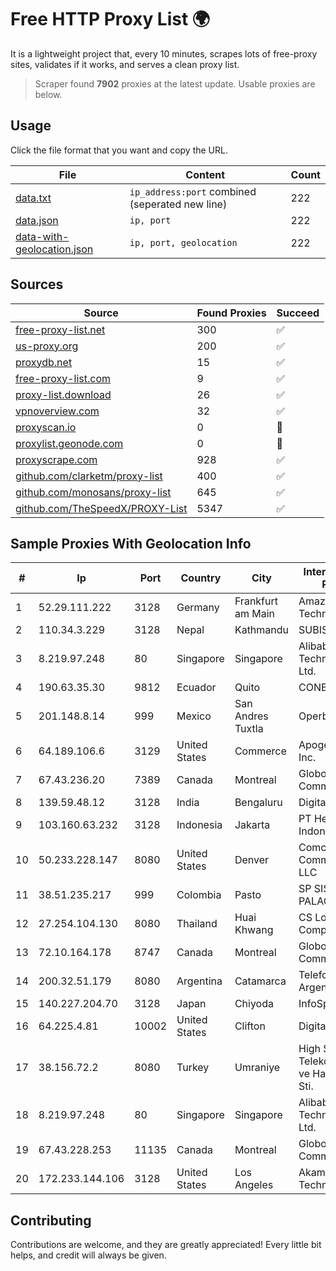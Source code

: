 
# Free HTTP Proxy List 🌍

It is a lightweight project that, every 10 minutes, scrapes lots of free-proxy sites, validates if it works, and serves a clean proxy list.


> Scraper found **7902** proxies at the latest update. Usable proxies are below.

## Usage

Click the file format that you want and copy the URL.


|File|Content|Count|
|----|-------|-----|
|[data.txt](https://raw.githubusercontent.com/themiralay/Proxy-List-World/master/data.txt)|`ip_address:port` combined (seperated new line)|222|
|[data.json](https://raw.githubusercontent.com/themiralay/Proxy-List-World/master/data.json)|`ip, port`|222|
|[data-with-geolocation.json](https://raw.githubusercontent.com/themiralay/Proxy-List-World/master/data-with-geolocation.json)|`ip, port, geolocation`|222|

## Sources

|Source|Found Proxies|Succeed|
|------|-------------|-------|
|[free-proxy-list.net](https://free-proxy-list.net)|300|✅|
|[us-proxy.org](https://www.us-proxy.org)|200|✅|
|[proxydb.net](http://proxydb.net)|15|✅|
|[free-proxy-list.com](https://free-proxy-list.com/?page=&port=&type%5B%5D=http&type%5B%5D=https&up_time=0&search=Search)|9|✅|
|[proxy-list.download](https://www.proxy-list.download/HTTP)|26|✅|
|[vpnoverview.com](https://vpnoverview.com/privacy/anonymous-browsing/free-proxy-servers)|32|✅|
|[proxyscan.io](https://www.proxyscan.io)|0|🚫|
|[proxylist.geonode.com](https://proxylist.geonode.com/api/proxy-list?limit=300&page=1&sort_by=lastChecked&sort_type=desc&protocols=http,https)|0|🚫|
|[proxyscrape.com](https://api.proxyscrape.com/v2/?request=displayproxies&protocol=http&timeout=10000&country=all&ssl=all&anonymity=all)|928|✅|
|[github.com/clarketm/proxy-list](https://raw.githubusercontent.com/clarketm/proxy-list/master/proxy-list-raw.txt)|400|✅|
|[github.com/monosans/proxy-list](https://raw.githubusercontent.com/monosans/proxy-list/main/proxies/http.txt)|645|✅|
|[github.com/TheSpeedX/PROXY-List](https://raw.githubusercontent.com/TheSpeedX/PROXY-List/master/http.txt)|5347|✅|


## Sample Proxies With Geolocation Info

|#|Ip|Port|Country|City|Internet Service Provider|
|-|--|----|-------|----|-------------------------|
|1|52.29.111.222|3128|Germany|Frankfurt am Main|Amazon Technologies Inc.|
|2|110.34.3.229|3128|Nepal|Kathmandu|SUBISU C7|
|3|8.219.97.248|80|Singapore|Singapore|Alibaba (US) Technology Co., Ltd.|
|4|190.63.35.30|9812|Ecuador|Quito|CONECEL|
|5|201.148.8.14|999|Mexico|San Andres Tuxtla|Operbes|
|6|64.189.106.6|3129|United States|Commerce|Apogee Telecom Inc.|
|7|67.43.236.20|7389|Canada|Montreal|GloboTech Communications|
|8|139.59.48.12|3128|India|Bengaluru|DigitalOcean, LLC|
|9|103.160.63.232|3128|Indonesia|Jakarta|PT Herza Digital Indonesia|
|10|50.233.228.147|8080|United States|Denver|Comcast Cable Communications, LLC|
|11|38.51.235.217|999|Colombia|Pasto|SP SISTEMAS PALACIOS LTDA|
|12|27.254.104.130|8080|Thailand|Huai Khwang|CS Loxinfo Public Company Limited|
|13|72.10.164.178|8747|Canada|Montreal|GloboTech Communications|
|14|200.32.51.179|8080|Argentina|Catamarca|Telefonica de Argentina|
|15|140.227.204.70|3128|Japan|Chiyoda|InfoSphere|
|16|64.225.4.81|10002|United States|Clifton|DigitalOcean, LLC|
|17|38.156.72.2|8080|Turkey|Umraniye|High Speed Telekomunikasyon ve Hab. Hiz. Ltd. Sti.|
|18|8.219.97.248|80|Singapore|Singapore|Alibaba (US) Technology Co., Ltd.|
|19|67.43.228.253|11135|Canada|Montreal|GloboTech Communications|
|20|172.233.144.106|3128|United States|Los Angeles|Akamai Technologies, Inc.|



## Contributing

Contributions are welcome, and they are greatly appreciated! Every
little bit helps, and credit will always be given.

